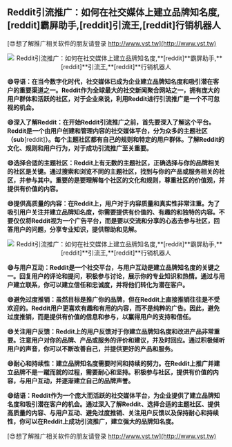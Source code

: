 ## **Reddit引流推广：如何在社交媒体上建立品牌知名度,**[reddit]**霸屏助手,**[reddit]**引流王,**[reddit]**行销机器人**

[😍想了解推广相关软件的朋友请登录 http://www.vst.tw](http://www.vst.tw)

 <center><img src="https://vst.tw/MP4/tuiguang/png/5.png" alt="Reddit引流推广：如何在社交媒体上建立品牌知名度,**[reddit]**霸屏助手,**[reddit]**引流王,**[reddit]**行销机器人"></center>

**😄导语：在当今数字化时代，社交媒体已成为企业建立品牌知名度和吸引潜在客户的重要渠道之一。Reddit作为全球最大的社交新闻聚合网站之一，拥有庞大的用户群体和活跃的社区，对于企业来说，利用Reddit进行引流推广是一个不可忽视的机会。**

**😄深入了解Reddit：在开始Reddit引流推广之前，首先要深入了解这个平台。Reddit是一个由用户创建和管理内容的社交媒体平台，分为众多的主题社区（sub**[reddit]**）。每个主题社区都有自己的规则和特定的用户群体。了解Reddit的文化、规则和用户行为，对于成功引流推广至关重要。**

**😄选择合适的主题社区：Reddit上有无数的主题社区，正确选择与你的品牌相关的社区是关键。通过搜索和浏览不同的主题社区，找到与你的产品或服务相关的社区，并参与其中。重要的是要理解每个社区的文化和规则，尊重社区的价值观，并提供有价值的内容。**

**😄提供高质量的内容：在Reddit上，用户对于内容质量和真实性非常注重。为了吸引用户关注并建立品牌知名度，你需要提供有价值的、有趣的和独特的内容。不要仅仅将Reddit视为一个广告平台，而是要以交流和分享的心态去参与社区，回答用户的问题，分享专业知识，提供帮助和见解。**

 <center><img src="https://vst.tw/MP4/tuiguang/png/1.png" alt="Reddit引流推广：如何在社交媒体上建立品牌知名度,**[reddit]**霸屏助手,**[reddit]**引流王,**[reddit]**行销机器人"></center>

**😄与用户互动：Reddit是一个社交平台，与用户互动是建立品牌知名度的关键之一。回复用户的评论和提问，积极参与讨论，展示你的专业知识和热情。通过与用户建立联系，你可以建立信任和忠诚度，并将他们转化为潜在客户。**

**😄避免过度推销：虽然目标是推广你的品牌，但在Reddit上直接推销往往是不受欢迎的。Reddit用户更喜欢有趣和有用的内容，而不是纯粹的广告。因此，避免过度推销，而是提供有价值的信息和参与，以赢得用户的支持和信任。**

**😄关注用户反馈：Reddit上的用户反馈对于你建立品牌知名度和改进产品非常重要。注意用户对你的品牌、产品或服务的评价和建议，并及时回应。通过积极倾听用户的声音，你可以不断改善自己，并提供更好的产品和服务。**

**😄耐心和持续性：建立品牌知名度需要时间和持续的努力。在Reddit上推广并建立品牌不是一蹴而就的过程，需要耐心和坚持。积极参与社区，提供有价值的内容，与用户互动，并逐渐建立自己的品牌声誉。**

**😄结语：Reddit作为一个庞大而活跃的社交媒体平台，为企业提供了建立品牌知名度和吸引潜在客户的机会。通过深入了解Reddit、选择合适的主题社区、提供高质量的内容、与用户互动、避免过度推销、关注用户反馈以及保持耐心和持续性，你可以在Reddit上成功引流推广，建立强大的品牌知名度。**

[😍想了解推广相关软件的朋友请登录 http://www.vst.tw](http://www.vst.tw)



